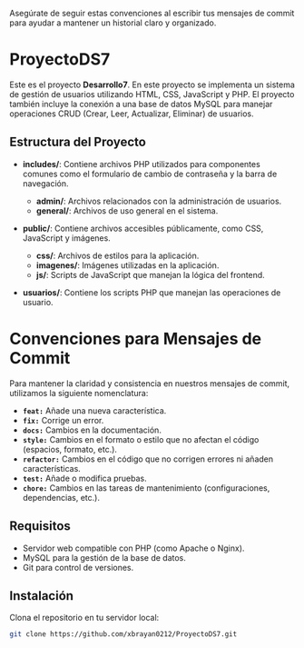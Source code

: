 

Asegúrate de seguir estas convenciones al escribir tus mensajes de commit para ayudar a mantener un historial claro y organizado.
# ProyectoDS7

Este es el proyecto **Desarrollo7**. En este proyecto se implementa un sistema de gestión de usuarios utilizando HTML, CSS, JavaScript y PHP. El proyecto también incluye la conexión a una base de datos MySQL para manejar operaciones CRUD (Crear, Leer, Actualizar, Eliminar) de usuarios.

## Estructura del Proyecto

- **includes/**: Contiene archivos PHP utilizados para componentes comunes como el formulario de cambio de contraseña y la barra de navegación.
  - **admin/**: Archivos relacionados con la administración de usuarios.
  - **general/**: Archivos de uso general en el sistema.
  
- **public/**: Contiene archivos accesibles públicamente, como CSS, JavaScript y imágenes.
  - **css/**: Archivos de estilos para la aplicación.
  - **imagenes/**: Imágenes utilizadas en la aplicación.
  - **js/**: Scripts de JavaScript que manejan la lógica del frontend.
  
- **usuarios/**: Contiene los scripts PHP que manejan las operaciones de usuario.
# Convenciones para Mensajes de Commit

Para mantener la claridad y consistencia en nuestros mensajes de commit, utilizamos la siguiente nomenclatura:

- **`feat:`** Añade una nueva característica.
- **`fix:`** Corrige un error.
- **`docs:`** Cambios en la documentación.
- **`style:`** Cambios en el formato o estilo que no afectan el código (espacios, formato, etc.).
- **`refactor:`** Cambios en el código que no corrigen errores ni añaden características.
- **`test:`** Añade o modifica pruebas.
- **`chore:`** Cambios en las tareas de mantenimiento (configuraciones, dependencias, etc.).
## Requisitos

- Servidor web compatible con PHP (como Apache o Nginx).
- MySQL para la gestión de la base de datos.
- Git para control de versiones.

## Instalación

 Clona el repositorio en tu servidor local:
   ```bash
   git clone https://github.com/xbrayan0212/ProyectoDS7.git


